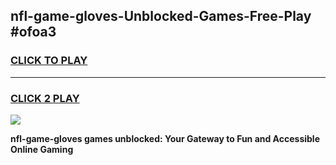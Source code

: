 
## nfl-game-gloves-Unblocked-Games-Free-Play #ofoa3
<h3>
<a href="https://us.freeplayer.one?title=nfl-game-gloves&ref=9M">CLICK TO PLAY</a></h3>
<hr>

<h3>
<a href="https://us.freeplayer.one?title=nfl-game-gloves&ref=9M">CLICK 2 PLAY</a>
  
</h3>

<a href="https://us.freeplayer.one?title=nfl-game-gloves&ref=9M"><img src="https://clearcache.store/games.png"></a>


**nfl-game-gloves games unblocked: Your Gateway to Fun and Accessible Online Gaming**
